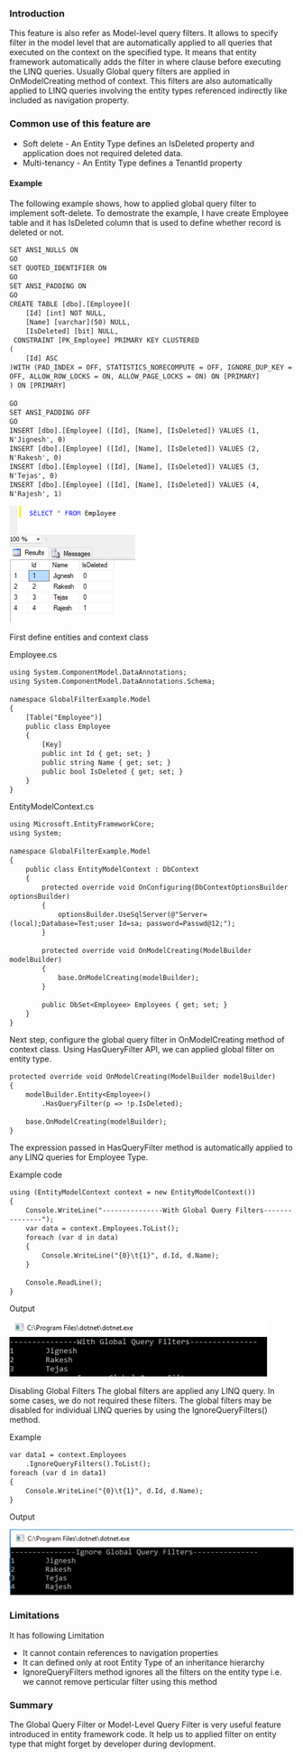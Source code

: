 ### Introduction
This feature is also refer as Model-level query filters. It allows to specify filter in the model level that are automatically applied to all queries that executed on the context on the specified type. It means that entity framework automatically adds the filter in where clause before executing the LINQ queries. Usually Global query filters are applied in OnModelCreating method of context. This filters are also automatically applied to LINQ queries involving the entity types referenced indirectly like included as navigation property.

### Common use of this feature are
* Soft delete - An Entity Type defines an IsDeleted property and application does not required deleted data.
* Multi-tenancy - An Entity Type defines a TenantId property

#### Example
The following example shows, how to applied global query filter to implement soft-delete. To demostrate the example, I have create Employee table and it has IsDeleted column that is used to define whether record is deleted or not.
```
SET ANSI_NULLS ON
GO
SET QUOTED_IDENTIFIER ON
GO
SET ANSI_PADDING ON
GO
CREATE TABLE [dbo].[Employee](
	[Id] [int] NOT NULL,
	[Name] [varchar](50) NULL,
	[IsDeleted] [bit] NULL,
 CONSTRAINT [PK_Employee] PRIMARY KEY CLUSTERED 
(
	[Id] ASC
)WITH (PAD_INDEX = OFF, STATISTICS_NORECOMPUTE = OFF, IGNORE_DUP_KEY = OFF, ALLOW_ROW_LOCKS = ON, ALLOW_PAGE_LOCKS = ON) ON [PRIMARY]
) ON [PRIMARY]

GO
SET ANSI_PADDING OFF
GO
INSERT [dbo].[Employee] ([Id], [Name], [IsDeleted]) VALUES (1, N'Jignesh', 0)
INSERT [dbo].[Employee] ([Id], [Name], [IsDeleted]) VALUES (2, N'Rakesh', 0)
INSERT [dbo].[Employee] ([Id], [Name], [IsDeleted]) VALUES (3, N'Tejas', 0)
INSERT [dbo].[Employee] ([Id], [Name], [IsDeleted]) VALUES (4, N'Rajesh', 1)
```

![alt text](ScreenShots/1.png "")

First define entities and context class

Employee.cs
```
using System.ComponentModel.DataAnnotations;
using System.ComponentModel.DataAnnotations.Schema;

namespace GlobalFilterExample.Model
{
    [Table("Employee")]
    public class Employee
    {
        [Key]
        public int Id { get; set; }
        public string Name { get; set; }
        public bool IsDeleted { get; set; }
    }
}
```

EntityModelContext.cs
```
using Microsoft.EntityFrameworkCore;
using System;

namespace GlobalFilterExample.Model
{
    public class EntityModelContext : DbContext
    {
        protected override void OnConfiguring(DbContextOptionsBuilder optionsBuilder)
        {
            optionsBuilder.UseSqlServer(@"Server=(local);Database=Test;user Id=sa; password=Passwd@12;");
        }

        protected override void OnModelCreating(ModelBuilder modelBuilder)
        {
            base.OnModelCreating(modelBuilder);
        }

        public DbSet<Employee> Employees { get; set; }
    }
}
```
Next step, configure the global query filter in OnModelCreating  method of context class. Using HasQueryFilter API, we can applied global filter on entity type.
```
protected override void OnModelCreating(ModelBuilder modelBuilder)
{
    modelBuilder.Entity<Employee>()
        .HasQueryFilter(p => !p.IsDeleted);

    base.OnModelCreating(modelBuilder);
}
```
The expression passed in HasQueryFilter method is automatically applied to any LINQ queries for Employee Type.

Example code
```
using (EntityModelContext context = new EntityModelContext())
{
    Console.WriteLine("---------------With Global Query Filters---------------");
    var data = context.Employees.ToList();
    foreach (var d in data)
    {
        Console.WriteLine("{0}\t{1}", d.Id, d.Name);
    }

    Console.ReadLine();
}
```
Output

![alt text](ScreenShots/2.png "")

Disabling Global Filters
The global filters are applied any LINQ query. In some cases, we do not required these filters. The global filters may be disabled for individual LINQ queries by using the IgnoreQueryFilters() method.

Example
```
var data1 = context.Employees
    .IgnoreQueryFilters().ToList();
foreach (var d in data1)
{
    Console.WriteLine("{0}\t{1}", d.Id, d.Name);
}
```
Output

![alt text](ScreenShots/3.png "")

### Limitations
It has following Limitation
* It cannot contain references to navigation properties
* It can defined only at root Entity Type of an inheritance hierarchy
* IgnoreQueryFilters method ignores all the filters on the entity type i.e. we cannot remove perticular filter using this method

### Summary
The Global Query Filter or Model-Level Query Filter is very useful feature introduced in entity framework code. It help us to applied filter on entity type that might forget by developer during devlopment. 
